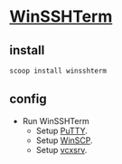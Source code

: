 # [WinSSHTerm](https://winsshterm.blogspot.com)

## install

```sh
scoop install winsshterm
```

## config

- Run WinSSHTerm
	- Setup [PuTTY](https://www.putty.org/).
	- Setup [WinSCP](https://winscp.net).
	- Setup [vcxsrv](https://github.com/marchaesen/vcxsrv).

